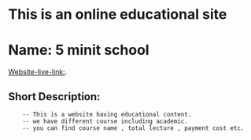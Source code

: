 # This is an online educational site 
# Name: 5 minit school 
[Website-live-link:](https://five-minit-education.netlify.app/).

## Short Description:
        -- This is a website having educational content.
        -- we have different course including academic.
        -- you can find course name , total lecture , payment cost etc.
